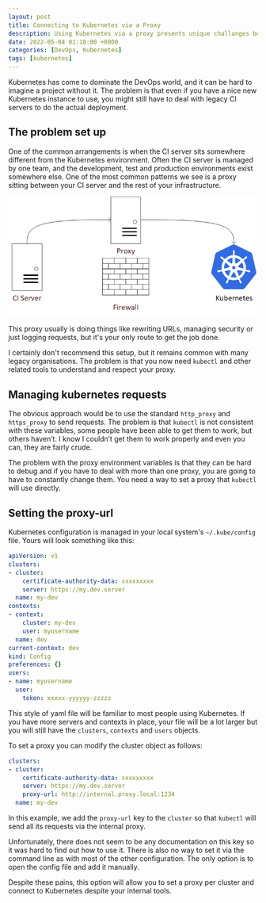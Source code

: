 ```yaml
---
layout: post
title: Connecting to Kubernetes via a Proxy
description: Using Kubernetes via a proxy presents unique challanges because the way to connect requires the undocumented proxy-url to be set
date: 2022-05-04 01:10:00 +0000
categories: [DevOps, Kubernetes]
tags: [kubernetes]
---
```


Kubernetes has come to dominate the DevOps world, and it can be hard to imagine a project without it. The problem is that even if you have a nice new Kubernetes instance to use, you might still have to deal with legacy CI servers to do the actual deployment.

## The problem set up

One of the common arrangements is when the CI server sits somewhere different from the Kubernetes environment. Often the CI server is managed by one team, and the development, test and production environments exist somewhere else. One of the most common patterns we see is a proxy sitting between your CI server and the rest of your infrastructure.

![Kubernetes via a proxy](/assets/img/kubernetes/kubernetes-behind-proxy.png)

This proxy usually is doing things like rewriting URLs, managing security or just logging requests, but it's your only route to get the job done.

I certainly don't recommend this setup, but it remains common with many legacy organisations. The problem is that you now need `kubectl` and other related tools to understand and respect your proxy.

## Managing kubernetes requests

The obvious approach would be to use the standard `http_proxy` and `https_proxy` to send requests. The problem is that `kubectl` is not consistent with these variables, some people have been able to get them to work, but others haven’t. I know I couldn’t get them to work properly and even you can, they are fairly crude. 

The problem with the proxy environment variables is that they can be hard to debug and if you have to deal with more than one proxy, you are going to have to constantly change them. You need a way to set a proxy that `kubectl` will use directly.

## Setting the proxy-url

Kubernetes configuration is managed in your local system's `~/.kube/config` file. Yours will look something like this:

```yaml
apiVersion: v1
clusters:
- cluster:
    certificate-authority-data: xxxxxxxxx
    server: https://my.dev.server
  name: my-dev
contexts:
- context:
    cluster: my-dev
    user: myusername
  name: dev
current-context: dev
kind: Config
preferences: {}
users:
- name: myusername
  user:
    token: xxxxx-yyyyyy-zzzzz
```

This style of yaml file will be familiar to most people using Kubernetes. If you have more servers and contexts in place, your file will be a lot larger but you will still have the `clusters`, `contexts` and `users`  objects.

To set a proxy you can modify the cluster object as follows:

```yaml
clusters:
- cluster:
    certificate-authority-data: xxxxxxxxx
    server: https://my.dev.server
    proxy-url: http://internal.proxy.local:1234
  name: my-dev

```

In this example, we add the `proxy-url` key to the `cluster` so that `kubectl` will send all its requests via the internal proxy.

Unfortunately, there does not seem to be any documentation on this key so it was hard to find out how to use it. There is also no way to set it via the command line as with most of the other configuration. The only option is to open the config file and add it manually.

Despite these pains, this option will allow you to set a proxy per cluster and connect to Kubernetes despite your internal tools.